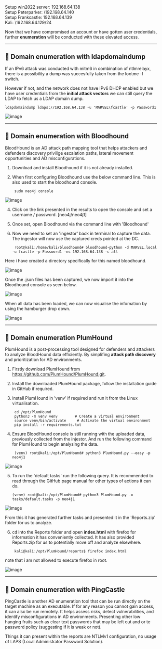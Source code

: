 Setup win2022 server: 192.168.64.138  
Setup Peterparker: \192.168.64.140  
Setup Frankcastle: 192.168.64.139  
Kali: \192.168.64.129/24  

Now that we have compromised an account or have gotten user credentials, further **enumeration** will be conducted with these elevated access.

---

## 🚩 Domain enumeration with ldapdomaindump  

If an IPv6 attack was conducted with mitm6 in combination of ntlmrelayx, there is a possibility a dump was succesfully taken from the lootme -l switch.  

However if not, and the network does not have IPv6 DHCP enabled but we have user credentials from the **initial attack vectors** we can still query the LDAP to fetch us a LDAP domain dump.

    ldapdomaindump ldaps://192.168.64.138 -u 'MARVEL\fcastle' -p Password1

![image](https://github.com/user-attachments/assets/8e4726f9-f194-41f6-b462-0f3a7380eb3b)

---

## 🚩 Domain enumeration with Bloodhound
BloodHound is an AD attack path mapping tool that helps attackers and defenders discovery privilige escalation paths, lateral movement opportunities and AD misconfigurations.  

1. Download and install Bloodhound if it is not already installed.  
2. When first configuring Bloodhound use the below command line. This is also used to start the bloodhound console.  

        sudo neo4j console
![image](https://github.com/user-attachments/assets/79d06ce1-3d4c-4ae2-979b-aefed4fa919b)

4. Click on the link presented in the results to open the console and set a username / password. [neo4j/neo4j1]
5. Once set, open Bloodhound via the command line with 'Bloodhound'
6. Now we need to set an 'ingestor' back in terminal to capture the data. The ingestor will now use the captured creds pointed at the DC.

        root@kali:/home/kali/bloodhound# bloodhound-python -d MARVEL.local -u fcastle -p Password1 -ns 192.168.64.138 -c all

Here i have created a directory specifically for this named bloodhound.  

![image](https://github.com/user-attachments/assets/877d6af9-3c85-4913-882d-31953ca84dc4)

Once the .json files has been captured, we now import it into the Bloodhound console as seen below.  

![image](https://github.com/user-attachments/assets/194f69b9-68d0-4419-a906-d02d693daa7c)

When all data has been loaded, we can now visualise the infomation by using the hamburger drop down.  

![image](https://github.com/user-attachments/assets/e897e37e-c646-4b6e-b31d-8deaa9d909c1)

---

## 🚩 Domain enumeration PlumHound  
PlumHound is a post-processing tool designed for defenders and attackers to analyze BloodHound data efficiently. By simplifing **attack path discovery** and prioritization for AD environments.

1. Firstly download PlumHound from https://github.com/PlumHound/PlumHound.git.
2. Install the downloaded PlumHound package, follow the installation guide in GitHub if required.
3. Install PlumHound in 'venv' if required and run it from the Linux virtualisation.

        cd /opt/PlumHound
        python3 -m venv venv        # Create a virtual environment
        source venv/bin/activate     # Activate the virtual environment
        pip install -r requirements.txt
4. Ensure BloodHound console is still running with the uploaded data, previously collected from the injestor. And run the following command for PlumHound to begin analysing the data.

        (venv) root@kali:/opt/PlumHound# python3 PlumHound.py --easy -p neo4j1

![image](https://github.com/user-attachments/assets/f22f3300-9d94-432c-a8e7-cff4a7027c2d)

5. To run the 'default tasks' run the following query. It is recommended to read through the GitHub page manual for other types of actions it can do.

       (venv) root@kali:/opt/PlumHound# python3 PlumHound.py -x tasks/default.tasks -p neo4j1

![image](https://github.com/user-attachments/assets/193c73bf-8e3b-4076-8bf1-b50ed641a4d2)

From this it has generated further tasks and presented it in the 'Reports.zip' folder for us to analyze.

6. cd into the Reports folder and open **index.html** with firefox for information it has conveniently collected. It has also provided Reports.zip for us to potentially move off and analyze elsewhere.

        kali@kali:/opt/PlumHound/reports$ firefox index.html
note that i am not allowed to execute firefox in root.

![image](https://github.com/user-attachments/assets/e2de3f41-df99-4b2b-87db-4aedafc31051)

---

## 🚩 Domain enumeration with PingCastle
PingCastle is another AD enumeration tool that can be run directly on the target machine as an executable. If for any reason you cannot gain access, it can also be run remotely. It helps assess risks, detect vulnerabilities, and identify misconfigurations in AD environments. Presenting other low hanging fruits such as clear text passwords that may be left out and or te password policy (suggesting if it is weak or not).  

Things it can present within the reports are NTLMv1 configuration, no usage of LAPS (Local Administrator Password Solution).
